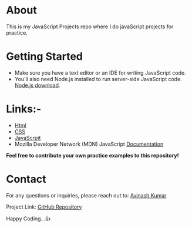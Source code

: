 # About 
This is my JavaScript Projects repo where I do javaScript projects for practice.

# Getting Started
* Make sure you have a text editor or an IDE for writing JavaScript code.
* You'll also need Node.js installed to run server-side JavaScript code. [Node.js download](https://nodejs.org/).

# Links:-
* [Html](https://www.w3schools.com/html/)
* [CSS](https://www.w3schools.com/css/)
* [JavaScrpit](https://www.w3schools.com/js/)
* Mozilla Developer Network (MDN) JavaScript [Documentation](https://developer.mozilla.org/en-US/docs/Web/JavaScript)

**Feel free to contribute your own practice examples to this repository!**

# Contact

For any questions or inquiries, please reach out to:
[Avinash Kumar](https://www.linkedin.com/in/avinash-kumar-481a7b201/)

Project Link: [GitHub Repository](https://github.com/AvinashS97/Js_Projects) 

Happy Coding...👍
